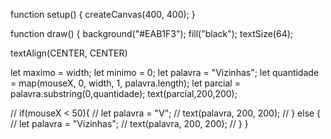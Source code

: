 function setup() {
  createCanvas(400, 400);
}

function draw() {
  background("#EAB1F3");
  fill("black");
  textSize(64);
  
  textAlign(CENTER, CENTER)
  
  let maximo = width;
  let minimo = 0;
  let palavra = "Vizinhas";
  let quantidade = map(mouseX, 0, width, 1, palavra.length);
  let parcial = palavra.substring(0,quantidade);
  text(parcial,200,200);
  
//  if(mouseX < 50){
//    let palavra = "V";
//    text(palavra, 200, 200);
//  } else {
//    let palavra = "Vizinhas";
//    text(palavra, 200, 200);
//  }
}
